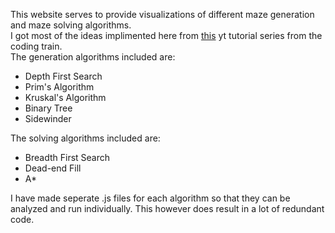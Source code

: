 This website serves to provide visualizations of different maze generation and maze solving algorithms.<br/>
I got most of the ideas implimented here from [this](https://www.youtube.com/watch?v=HyK_Q5rrcr4) yt tutorial series from the coding train.<br/>
The generation algorithms included are:
  * Depth First Search
  * Prim's Algorithm
  * Kruskal's Algorithm
  * Binary Tree
  * Sidewinder <br/>
  
The solving algorithms included are:
 * Breadth First Search
 * Dead-end Fill
 * A* 

I have made seperate .js files for each algorithm so that they can be analyzed and run individually. This however does result in a lot of redundant code.
 

